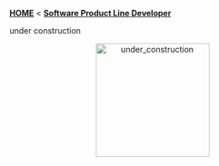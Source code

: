 <!-- Breadcrumb -->
[**HOME**](https://github.com/tthuem/FeatureIDE/wiki) < [**Software Product Line Developer**](https://github.com/tthuem/FeatureIDE/wiki/Software-Product-Line-Developer)

<!-- Introduction -->
under construction

<p align="center">
	<img height="200" width="200" alt="under_construction" src="https://github.com/tthuem/FeatureIDE/wiki/Assets/under_construction.png">
</p>

